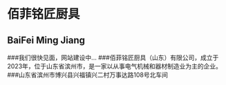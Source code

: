 # 佰菲铭匠厨具
## BaiFei Ming Jiang
###我们很快见面，网站建设中...
###佰菲铭匠厨具（山东）有限公司，成立于2023年，位于山东省滨州市，是一家以从事电气机械和器材制造业为主的企业。
###山东省滨州市博兴县兴福镇兴二村万事达路108号北车间
